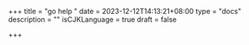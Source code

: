 +++
title = "go help "
date = 2023-12-12T14:13:21+08:00
type = "docs"
description = ""
isCJKLanguage = true
draft = false

+++

​	
